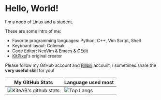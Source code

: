# Hello, World!

I'm a noob of Linux and a student.

These are some intro of me:
- Favorite programming languages: Python, C++, Vim Script, Shell
- Keyboard layout: Colemak
- Code Editor: NeoVim & Emacs & GEdit
- [KitPixel](https://github.com/KitPixel)'s original creator

Please follow my GitHub account and [Bilibili](https://space.bilibili.com/387229912) account, I sometimes share the **very useful skill** for you!

| My GitHub Stats                                                                                                    | Language used most                                                                  |
|--------------------------------------------------------------------------------------------------------------------|-------------------------------------------------------------------------------------|
| ![KiteAB's github stats](https://github-readme-stats.vercel.app/api?username=KiteAB&show_icons=true&theme=onedark) | ![Top Langs](https://github-readme-stats.vercel.app/api/top-langs/?username=KiteAB) |

